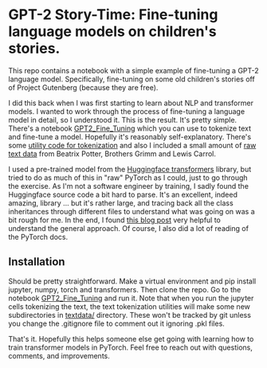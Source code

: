 # GPT-2 Story-Time: Fine-tuning language models on children's stories.

This repo contains a notebook with a simple example of fine-tuning a GPT-2 language model. Specifically,
fine-tuning on some old children's stories off of Project Gutenberg (because they are free). 

I did this back when I was first starting to learn about NLP and transformer models. I wanted 
to work through the process of fine-tuning a language model in detail, so I understood it. This is the
result. It's pretty simple. There's a notebook [GPT2_Fine_Tuning](notebooks/GPT2_Fine_Tuning.ipynb) which
you can use to tokenize text and fine-tune a model. Hopefully 
it's reasonably self-explanatory. There's some 
[utility code for tokenization](src/text_tokenization_utils.py) and also I included a small amount of 
[raw text data](textdata/) from Beatrix Potter, Brothers Grimm and Lewis Carrol.

I used a pre-trained model from the [Huggingface transformers](https://huggingface.co/transformers/) 
library, but tried to do as much 
of this in "raw" PyTorch as I could, just to go through the exercise. As I'm not a software engineer
by training, I sadly found the Huggingface
source code a bit hard to parse. It's an excellent, indeed amazing, library ... but it's rather large, 
and tracing back all the class inheritances through different files to understand what was going on was 
a bit rough for me.
In the end, I found [this blog post](https://towardsdatascience.com/film-script-generation-with-gpt-2-58601b00d371) 
very helpful to understand the general approach. Of course, I also did a lot of reading of the PyTorch docs.  

## Installation

Should be pretty straightforward. Make a virtual environment and pip install jupyter, numpy, torch and transformers.
Then clone the repo.  Go to the notebook [GPT2_Fine_Tuning](notebooks/GPT2_Fine_Tuning.ipynb) and run it. Note
that when you run the jupyter cells tokenizing the text, the text tokenization utilities will make some new subdirectories in [textdata/](textdata/) directory. These
won't be tracked by git unless you change the .gitignore file to comment out it ignoring .pkl files.

That's it. Hopefully this helps someone else get going with learning how to train transformer models in PyTorch. 
Feel free to reach out with questions, comments, and improvements.


